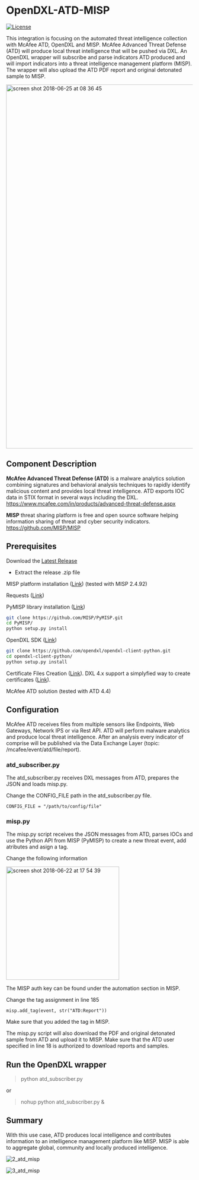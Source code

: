 # OpenDXL-ATD-MISP
[![License](https://img.shields.io/badge/License-Apache%202.0-blue.svg)](https://opensource.org/licenses/Apache-2.0)

This integration is focusing on the automated threat intelligence collection with McAfee ATD, OpenDXL and MISP.
McAfee Advanced Threat Defense (ATD) will produce local threat intelligence that will be pushed via DXL. 
An OpenDXL wrapper will subscribe and parse indicators ATD produced and will import indicators into a threat intelligence management platform (MISP). The wrapper will also upload the ATD PDF report and original detonated sample to MISP.

<img width="980" alt="screen shot 2018-06-25 at 08 36 45" src="https://user-images.githubusercontent.com/25227268/41834017-ef1470ea-7852-11e8-9d3d-d210c653e66c.png">

## Component Description

**McAfee Advanced Threat Defense (ATD)** is a malware analytics solution combining signatures and behavioral analysis techniques to rapidly identify malicious content and provides local threat intelligence. ATD exports IOC data in STIX format in several ways including the DXL.
https://www.mcafee.com/in/products/advanced-threat-defense.aspx

**MISP** threat sharing platform is free and open source software helping information sharing of threat and cyber security indicators.
https://github.com/MISP/MISP

## Prerequisites

Download the [Latest Release](https://github.com/mohlcyber/OpenDXL-ATD-MISP/releases)
   * Extract the release .zip file
   
MISP platform installation ([Link](https://github.com/MISP/MISP)) (tested with MISP 2.4.92)

Requests ([Link](http://docs.python-requests.org/en/master/user/install/#install))

PyMISP library installation ([Link](https://github.com/MISP/PyMISP))
```sh
git clone https://github.com/MISP/PyMISP.git
cd PyMISP/
python setup.py install
```

OpenDXL SDK ([Link](https://github.com/opendxl/opendxl-client-python))
```sh
git clone https://github.com/opendxl/opendxl-client-python.git
cd opendxl-client-python/
python setup.py install
```

Certificate Files Creation ([Link](https://opendxl.github.io/opendxl-client-python/pydoc/epoexternalcertissuance.html)).
DXL 4.x support a simplyfied way to create certificates
([Link](https://github.com/opendxl/opendxl-client-python/blob/master/docs/sdk/basiccliprovisioning.rst)).

McAfee ATD solution (tested with ATD 4.4)

## Configuration
McAfee ATD receives files from multiple sensors like Endpoints, Web Gateways, Network IPS or via Rest API. ATD will perform malware analytics and produce local threat intelligence. After an analysis every indicator of comprise will be published via the Data Exchange Layer (topic: /mcafee/event/atd/file/report).

### atd_subscriber.py
The atd_subscriber.py receives DXL messages from ATD, prepares the JSON and loads misp.py.

Change the CONFIG_FILE path in the atd_subscriber.py file.

`CONFIG_FILE = "/path/to/config/file"`

### misp.py
The misp.py script receives the JSON messages from ATD, parses IOCs and use the Python API from MISP (PyMISP) to create a new threat event, add atributes and asign a tag.

Change the following information

<img width="305" alt="screen shot 2018-06-22 at 17 54 39" src="https://user-images.githubusercontent.com/25227268/41786272-62ace20e-7645-11e8-9265-885be035124a.png">

The MISP auth key can be found under the automation section in MISP.

Change the tag assignment in line 185

`misp.add_tag(event, str("ATD:Report"))`

Make sure that you added the tag in MISP.

The misp.py script will also download the PDF and original detonated sample from ATD and upload it to MISP. 
Make sure that the ATD user specified in line 18 is authorized to download reports and samples.

## Run the OpenDXL wrapper
> python atd_subscriber.py

or

> nohup python atd_subscriber.py &

## Summary
With this use case, ATD produces local intelligence and contributes information to an intelligence management platform like MISP.
MISP is able to aggregate global, community and locally produced intelligence.

![2_atd_misp](https://cloud.githubusercontent.com/assets/25227268/25057844/d5ded02a-2173-11e7-914d-422329a1bb51.PNG)

![3_atd_misp](https://cloud.githubusercontent.com/assets/25227268/25057877/260102da-2174-11e7-91a1-37e3a9feca09.PNG)
